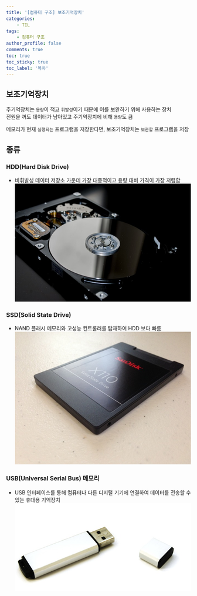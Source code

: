 ```yaml
---
title: '[컴퓨터 구조] 보조기억장치'
categories:
    - TIL
tags:
    - 컴퓨터 구조
author_profile: false
comments: true
toc: true
toc_sticky: true
toc_label: '목차'
---
```


## 보조기억장치
주기억장치는 `용량`이 적고 `휘발성`이기 때문에 이를 보완하기 위해 사용하는 장치  
전원을 꺼도 데이터가 남아있고 주기억장치에 비해 `용량`도 큼

메모리가 현재 `실행되는` 프로그램을 저장한다면, 보조기억장치는 `보관할` 프로그램을 저장

## 종류
### HDD(Hard Disk Drive)
* 비휘발성 데이터 저장소 가운데 가장 대중적이고 용량 대비 가격이 가장 저렴함
![hdd](/assets/images/2023/08/21/cs-03-hdd.png)

### SSD(Solid State Drive)
* NAND 플래시 메모리와 고성능 컨트롤러를 탑재하여 HDD 보다 빠름
![ssd](/assets/images/2023/08/21/cs-03-ssd.png)

### USB(Universal Serial Bus) 메모리
* USB 인터페이스를 통해 컴퓨터나 다른 디지털 기기에 연결하여 데이터를 전송할 수 있는 휴대용 기억장치
![usb](/assets/images/2023/08/21/cs-03-usb.png)